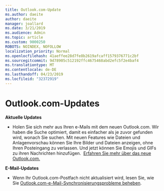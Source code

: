 ```yaml
---
title: Outlook.com-Update
ms.author: daeite
author: daeite
manager: joallard
ms.date: 3/21/2019
ms.audience: Admin
ms.topic: article
ms.custom: 9000250
ROBOTS: NOINDEX, NOFOLLOW
localization_priority: Normal
ms.openlocfilehash: 41aeffee28d7fe8b2619afcaff1579376771c2bf
ms.sourcegitcommit: 9d78905c512192ffc4675468abd2efc5f2e4baf4
ms.translationtype: MT
ms.contentlocale: de-DE
ms.lasthandoff: 04/23/2019
ms.locfileid: "32372919"
---
```

# <a name="outlookcom-updates"></a>Outlook.com-Updates

**Aktuelle Updates**

- Holen Sie sich mehr aus Ihren e-Mails mit dem neuen Outlook.com. Wir haben die Suche optimiert, damit es einfacher als je zuvor gefunden wird, wonach Sie suchen. Mit neuen Features wie Dateien und Anlagenvorschau können Sie Ihre Bilder und Dateien anzeigen, ohne Ihren Posteingang zu verlassen. Und jetzt können Sie Emojis und GIFs zu ihren Nachrichten hinzufügen.  [Erfahren Sie mehr über das neue Outlook.com.](https://support.office.com/article/40676ad0-c831-45ac-a023-5be633be798d)

**E-Mail-Updates**

- Wenn Ihr Outlook.com-Postfach nicht aktualisiert wird, lesen Sie, wie Sie [Outlook.com-e-Mail-Synchronisierungsprobleme beheben](https://support.office.com/article/d39e3341-8d79-4bf1-b3c7-ded602233642).